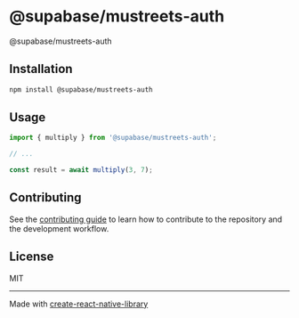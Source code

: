 # @supabase/mustreets-auth

@supabase/mustreets-auth

## Installation

```sh
npm install @supabase/mustreets-auth
```

## Usage

```js
import { multiply } from '@supabase/mustreets-auth';

// ...

const result = await multiply(3, 7);
```

## Contributing

See the [contributing guide](CONTRIBUTING.md) to learn how to contribute to the repository and the development workflow.

## License

MIT

---

Made with [create-react-native-library](https://github.com/callstack/react-native-builder-bob)
